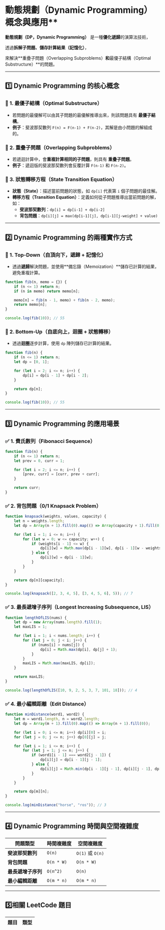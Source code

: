 # 動態規劃（Dynamic Programming）概念與應用**

**動態規劃（DP，Dynamic Programming）** 是一種**優化遞歸**的演算法技術，

透過**拆解子問題、儲存計算結果（記憶化）**，

來解決**重疊子問題（Overlapping Subproblems）**和**最優子結構（Optimal Substructure）**的問題。

---

## **1️⃣ Dynamic Programming 的核心概念**
### **🔹 1. 最優子結構（Optimal Substructure）**
- 若問題的最優解可以由其子問題的最優解推導出來，則該問題具有 **最優子結構**。
- **例子**：斐波那契數列 `F(n) = F(n-1) + F(n-2)`，其解是由小問題的解組成的。

### **🔹 2. 重疊子問題（Overlapping Subproblems）**
- 若遞迴計算中，會**重複計算相同的子問題**，則具有 **重疊子問題**。
- **例子**：遞迴版的斐波那契數列會反覆計算 `F(n-1)` 和 `F(n-2)`。

### **🔹 3. 狀態轉移方程（State Transition Equation）**
- **狀態（State）**：描述當前問題的狀態，如 `dp[i]` 代表第 `i` 個子問題的最佳解。
- **轉移方程（Transition Equation）**：定義如何從子問題推導出當前問題的解，如：  
  - **斐波那契數列**：`dp[i] = dp[i-1] + dp[i-2]`  
  - **背包問題**：`dp[i][j] = max(dp[i-1][j], dp[i-1][j-weight] + value)`

---

## **2️⃣ Dynamic Programming 的兩種實作方式**
### **📌 1. Top-Down（自頂向下，遞歸 + 記憶化）**
- 透過**遞歸**解決問題，並使用**備忘錄（Memoization）**儲存已計算的結果，避免重複計算。

```javascript
function fib(n, memo = {}) {
    if (n <= 1) return n;
    if (n in memo) return memo[n];

    memo[n] = fib(n - 1, memo) + fib(n - 2, memo);
    return memo[n];
}

console.log(fib(10)); // 55
```

### **📌 2. Bottom-Up（自底向上，迴圈 + 狀態轉移）**
- 透過**迴圈**逐步計算，使用 `dp` 陣列儲存已計算的結果。

```javascript
function fib(n) {
    if (n <= 1) return n;
    let dp = [0, 1];

    for (let i = 2; i <= n; i++) {
        dp[i] = dp[i - 1] + dp[i - 2];
    }

    return dp[n];
}

console.log(fib(10)); // 55
```

---

## **3️⃣ Dynamic Programming 的應用場景**
### **✅ 1. 費氏數列（Fibonacci Sequence）**
```javascript
function fib(n) {
    if (n <= 1) return n;
    let prev = 0, curr = 1;

    for (let i = 2; i <= n; i++) {
        [prev, curr] = [curr, prev + curr];
    }

    return curr;
}
```

### **✅ 2. 背包問題（0/1 Knapsack Problem）**
```javascript
function knapsack(weights, values, capacity) {
    let n = weights.length;
    let dp = Array(n + 1).fill(0).map(() => Array(capacity + 1).fill(0));

    for (let i = 1; i <= n; i++) {
        for (let w = 0; w <= capacity; w++) {
            if (weights[i - 1] <= w) {
                dp[i][w] = Math.max(dp[i - 1][w], dp[i - 1][w - weights[i - 1]] + values[i - 1]);
            } else {
                dp[i][w] = dp[i - 1][w];
            }
        }
    }

    return dp[n][capacity];
}

console.log(knapsack([2, 3, 4, 5], [3, 4, 5, 6], 5)); // 7
```

### **✅ 3. 最長遞增子序列（Longest Increasing Subsequence, LIS）**
```javascript
function lengthOfLIS(nums) {
    let dp = new Array(nums.length).fill(1);
    let maxLIS = 1;

    for (let i = 1; i < nums.length; i++) {
        for (let j = 0; j < i; j++) {
            if (nums[i] > nums[j]) {
                dp[i] = Math.max(dp[i], dp[j] + 1);
            }
        }
        maxLIS = Math.max(maxLIS, dp[i]);
    }

    return maxLIS;
}

console.log(lengthOfLIS([10, 9, 2, 5, 3, 7, 101, 18])); // 4
```

### **✅ 4. 最小編輯距離（Edit Distance）**
```javascript
function minDistance(word1, word2) {
    let m = word1.length, n = word2.length;
    let dp = Array(m + 1).fill(0).map(() => Array(n + 1).fill(0));

    for (let i = 0; i <= m; i++) dp[i][0] = i;
    for (let j = 0; j <= n; j++) dp[0][j] = j;

    for (let i = 1; i <= m; i++) {
        for (let j = 1; j <= n; j++) {
            if (word1[i - 1] === word2[j - 1]) {
                dp[i][j] = dp[i - 1][j - 1];
            } else {
                dp[i][j] = Math.min(dp[i - 1][j - 1], dp[i][j - 1], dp[i - 1][j]) + 1;
            }
        }
    }

    return dp[m][n];
}

console.log(minDistance("horse", "ros")); // 3
```

---

## **4️⃣ Dynamic Programming 時間與空間複雜度**
| **問題類型** | **時間複雜度** | **空間複雜度** |
|-------------|-------------|-------------|
| **斐波那契數列** | `O(n)` | `O(1)` 或 `O(n)` |
| **背包問題** | `O(n * W)` | `O(n * W)` |
| **最長遞增子序列** | `O(n^2)` | `O(n)` |
| **最小編輯距離** | `O(m * n)` | `O(m * n)` |

---

## **5️⃣相關 LeetCode 題目**
| 題目 | 類型 |
|------|------|
